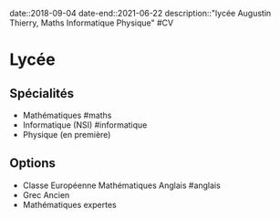date::2018-09-04
date-end::2021-06-22
description::"lycée Augustin Thierry, Maths Informatique Physique"
#CV 
# Lycée

## Spécialités
 - Mathématiques #maths
 - Informatique (NSI) #informatique 
 - Physique (en première)
 
## Options
 - Classe Européenne Mathématiques Anglais #anglais 
 - Grec Ancien
 - Mathématiques expertes
